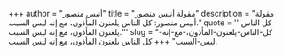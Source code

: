 +++
author = "أنيس منصور"
title = "مقولة أنيس منصور"
description = "مقولة أنيس منصور: كل الناس يلعنون المأذون، مع إنه ليس السبب."
quote = '''كل الناس يلعنون المأذون، مع إنه ليس السبب.'''
slug = "كل-الناس-يلعنون-المأذون،-مع-إنه-ليس-السبب"
+++
كل الناس يلعنون المأذون، مع إنه ليس السبب.
